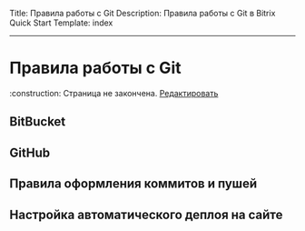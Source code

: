 Title: Правила работы с Git
Description: Правила работы с Git в Bitrix Quick Start
Template: index  

----


# Правила работы с Git

<div class="tip">
    :construction: Страница не закончена. <a href="https://github.com/pafnuty/bqs-site/blob/dev/content/git/index.md" class="btn btn-small" target="_blank">Редактировать</a>
</div>

## BitBucket
## GitHub
## Правила оформления коммитов и пушей
## Настройка автоматического деплоя на сайте
